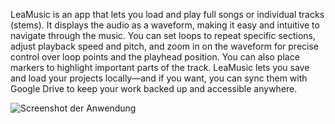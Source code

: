 LeaMusic is an app that lets you load and play full songs or individual tracks (stems). It displays the audio as a waveform, making it easy and intuitive to navigate through the music.
You can set loops to repeat specific sections, adjust playback speed and pitch, and zoom in on the waveform for precise control over loop points and the playhead position. You can also place markers to highlight important parts of the track.
LeaMusic lets you save and load your projects locally—and if you want, you can sync them with Google Drive to keep your work backed up and accessible anywhere.

![Screenshot der Anwendung](https://i.imgur.com/dkEvmjI.png)
